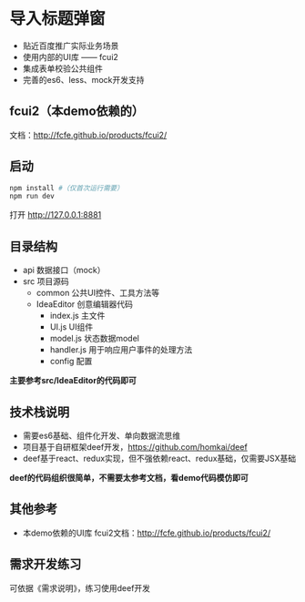 # 导入标题弹窗
- 贴近百度推广实际业务场景
- 使用内部的UI库 —— fcui2
- 集成表单校验公共组件
- 完善的es6、less、mock开发支持

## fcui2（本demo依赖的）
文档：http://fcfe.github.io/products/fcui2/

## 启动
```bash
npm install #（仅首次运行需要）
npm run dev
```
打开 http://127.0.0.1:8881

## 目录结构
 - api 数据接口（mock）
 - src 项目源码
    - common 公共UI控件、工具方法等
    - IdeaEditor 创意编辑器代码
        - index.js 主文件
        - UI.js UI组件
        - model.js 状态数据model
        - handler.js 用于响应用户事件的处理方法
        - config 配置

**主要参考src/IdeaEditor的代码即可**

## 技术栈说明
- 需要es6基础、组件化开发、单向数据流思维
- 项目基于自研框架deef开发，https://github.com/homkai/deef
- deef基于react、redux实现，但不强依赖react、redux基础，仅需要JSX基础

**deef的代码组织很简单，不需要太参考文档，看demo代码模仿即可**

## 其他参考
- 本demo依赖的UI库 fcui2文档：http://fcfe.github.io/products/fcui2/

## 需求开发练习
可依据《需求说明》，练习使用deef开发